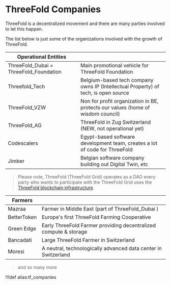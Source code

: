 # ThreeFold Companies

ThreeFold is a decentralized movement and there are many parties involved to let this happen.

The list below is just some of the organizations involved with the growth of ThreeFold.

| Operational Entities                   |                                                                                    |
| -------------------------------------- | ---------------------------------------------------------------------------------- |
| ThreeFold_Dubai = ThreeFold_Foundation | Main promotional vehicle for ThreeFold Foundation                                  |
| Threefold_Tech                         | Belgium-based tech company owns IP (Intellectual Property) of tech, is open source |
| ThreeFold_VZW                          | Non for profit organization in BE, protects our values (home of wisdom council)    |
| ThreeFold_AG                           | ThreeFold in Zug Switzerland (NEW, not operational yet)                            |
| Codescalers                            | Egypt-based software development team, creates a lot of code for ThreeFold         |
| Jimber                                 | Belgian software company building out Digital Twin, etc                            |


> Please note, ThreeFold (ThreeFold Grid) operates as a DAO every party who wants to participate with the ThreeFold Grid uses the [ThreeFold blockchain infrastructure](tfgrid:consensus3).


| Farmers     |                                                                  |
| ----------- | ---------------------------------------------------------------- |
| Mazraa      | Farmer in Middle East (part of ThreeFold_Dubai )                 |
| BetterToken | Europe's first ThreeFold Farming Cooperative                     |
| Green Edge  | Early ThreeFold Farmer providing decentralized compute & storage |
| Bancadati   | Large ThreeFold Farmer in Switzerland                            |
| Moresi      | A neutral, technologically advanced data center in Switzerland   |

> and so many more




!!!def alias:tf_companies